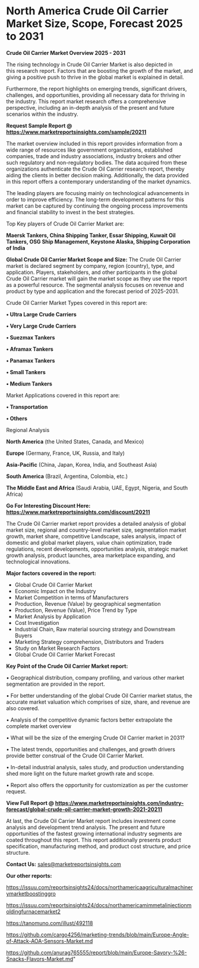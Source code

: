 # North America Crude Oil Carrier Market Size, Scope, Forecast 2025 to 2031

<Strong> Crude Oil Carrier Market Overview 2025 - 2031</strong>

The rising technology in Crude Oil Carrier Market is also depicted in this research report. Factors that are boosting the growth of the market, and giving a positive push to thrive in the global market is explained in detail.

Furthermore, the report highlights on emerging trends, significant drivers, challenges, and opportunities, providing all necessary data for thriving in the industry. This report market research offers a comprehensive perspective, including an in-depth analysis of the present and future scenarios within the industry.

<strong>Request Sample Report @ <a href=https://www.marketreportsinsights.com/sample/20211>https://www.marketreportsinsights.com/sample/20211</a></strong>

The market overview included in this report provides information from a wide range of resources like government organizations, established companies, trade and industry associations, industry brokers and other such regulatory and non-regulatory bodies. The data acquired from these organizations authenticate the Crude Oil Carrier research report, thereby aiding the clients in better decision making. Additionally, the data provided in this report offers a contemporary understanding of the market dynamics.

The leading players are focusing mainly on technological advancements in order to improve efficiency. The long-term development patterns for this market can be captured by continuing the ongoing process improvements and financial stability to invest in the best strategies.

Top Key players of Crude Oil Carrier Market are:

<strong>Maersk Tankers, China Shipping Tanker, Essar Shipping, Kuwait Oil Tankers, OSG Ship Management, Keystone Alaska, Shipping Corporation of India</strong>

<strong><b>Global Crude Oil Carrier Market Scope and Size:</b></strong>
The Crude Oil Carrier market is declared segment by company, region (country), type, and application. Players, stakeholders, and other participants in the global Crude Oil Carrier market will gain the market scope as they use the report as a powerful resource. The segmental analysis focuses on revenue and product by type and application and the forecast period of 2025-2031.

Crude Oil Carrier Market Types covered in this report are:

<strong>• Ultra Large Crude Carriers

• Very Large Crude Carriers

• Suezmax Tankers

• Aframax Tankers

• Panamax Tankers

• Small Tankers

• Medium Tankers</strong>

Market Applications covered in this report are:

<strong>• Transportation

• Others</strong> 

Regional Analysis

<strong>North America</strong> (the United States, Canada, and Mexico)

<strong>Europe</strong> (Germany, France, UK, Russia, and Italy)

<strong>Asia-Pacific</strong> (China, Japan, Korea, India, and Southeast Asia)

<strong>South America</strong> (Brazil, Argentina, Colombia, etc.)

<strong>The Middle East and Africa</strong> (Saudi Arabia, UAE, Egypt, Nigeria, and South Africa)

<strong>Go For Interesting Discount Here: <a href=https://www.marketreportsinsights.com/discount/20211>https://www.marketreportsinsights.com/discount/20211</a></strong>

The Crude Oil Carrier market report provides a detailed analysis of global market size, regional and country-level market size, segmentation market growth, market share, competitive Landscape, sales analysis, impact of domestic and global market players, value chain optimization, trade regulations, recent developments, opportunities analysis, strategic market growth analysis, product launches, area marketplace expanding, and technological innovations.

<strong><b>Major factors covered in the report:</b></strong>
<ul>
  <li>Global Crude Oil Carrier Market </li>
  <li>Economic Impact on the Industry</li>
  <li>Market Competition in terms of Manufacturers</li>
  <li>Production, Revenue (Value) by geographical segmentation</li>
  <li>Production, Revenue (Value), Price Trend by Type</li>
  <li>Market Analysis by Application</li>
  <li>Cost Investigation</li>
  <li>Industrial Chain, Raw material sourcing strategy and Downstream Buyers</li>
  <li>Marketing Strategy comprehension, Distributors and Traders</li>
  <li>Study on Market Research Factors</li>
  <li>Global Crude Oil Carrier Market Forecast</li>
</ul>

<strong><b>Key Point of the Crude Oil Carrier Market report:</b></strong>

• Geographical distribution, company profiling, and various other market segmentation are provided in the report.

• For better understanding of the global Crude Oil Carrier market status, the accurate market valuation which comprises of size, share, and revenue are also covered.

• Analysis of the competitive dynamic factors better extrapolate the complete market overview

• What will be the size of the emerging Crude Oil Carrier market in 2031?

• The latest trends, opportunities and challenges, and growth drivers provide better construal of the Crude Oil Carrier Market.

• In-detail industrial analysis, sales study, and production understanding shed more light on the future market growth rate and scope.

• Report also offers the opportunity for customization as per the customer request.

<strong><b>View Full Report @ <a href=https://www.marketreportsinsights.com/industry-forecast/global-crude-oil-carrier-market-growth-2021-20211>https://www.marketreportsinsights.com/industry-forecast/global-crude-oil-carrier-market-growth-2021-20211</a></b></strong>


At last, the Crude Oil Carrier Market report includes investment come analysis and development trend analysis. The present and future opportunities of the fastest growing international industry segments are coated throughout this report. This report additionally presents product specification, manufacturing method, and product cost structure, and price structure.

<strong>Contact Us:</strong>
sales@marketreportsinsights.com

<strong>Our other reports:</strong>

<a href=https://issuu.com/reportsinsights24/docs/northamericaagriculturalmachinerymarketboostinggro>https://issuu.com/reportsinsights24/docs/northamericaagriculturalmachinerymarketboostinggro</a>

<a href=https://issuu.com/reportsinsights24/docs/northamericamimmetalinjectionmoldingfurnacemarket2>https://issuu.com/reportsinsights24/docs/northamericamimmetalinjectionmoldingfurnacemarket2</a>

<a href=https://tanomuno.com/illust/492118>https://tanomuno.com/illust/492118</a>

<a href=https://github.com/cargo4256/marketing-trends/blob/main/Europe-Angle-of-Attack-AOA-Sensors-Market.md>https://github.com/cargo4256/marketing-trends/blob/main/Europe-Angle-of-Attack-AOA-Sensors-Market.md</a>

<a href=https://github.com/anurag765555/report/blob/main/Europe-Savory-%26-Snacks-Flavors-Market.md>https://github.com/anurag765555/report/blob/main/Europe-Savory-%26-Snacks-Flavors-Market.md</a>"
